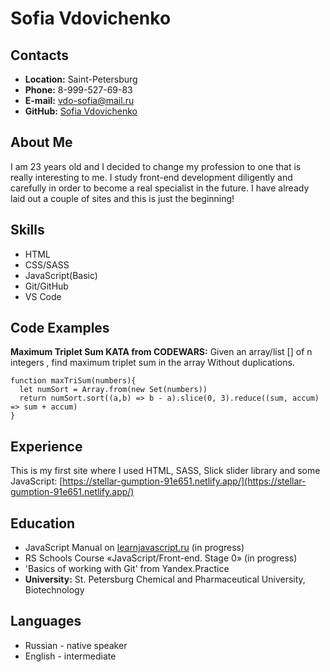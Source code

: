 # Sofia Vdovichenko
## Contacts 
* **Location:** Saint-Petersburg
* **Phone:** 8-999-527-69-83
* **E-mail:** vdo-sofia@mail.ru
* **GitHub:** [Sofia Vdovichenko](https://github.com/Suficks)
## About Me
I am 23 years old and I decided to change my profession to one that is really interesting to me. I study front-end development diligently and carefully in order to become a real specialist in the future. I have already laid out a couple of sites and this is just the beginning!
## Skills
* HTML
* CSS/SASS
* JavaScript(Basic)
* Git/GitHub
* VS Code
## Code Examples
**Maximum Triplet Sum KATA from CODEWARS:** Given an array/list [] of n integers , find maximum triplet sum in the array Without duplications.
```
function maxTriSum(numbers){
  let numSort = Array.from(new Set(numbers))
  return numSort.sort((a,b) => b - a).slice(0, 3).reduce((sum, accum) => sum + accum)
}
```
## Experience 
This is my first site where I used HTML, SASS, Slick slider library and some JavaScript: [https://stellar-gumption-91e651.netlify.app/](https://stellar-gumption-91e651.netlify.app/)
## Education
* JavaScript Manual on [learnjavascript.ru](learnjavascript.ru) (in progress)
* RS Schools Course «JavaScript/Front-end. Stage 0» (in progress)
* 'Basics of working with Git' from Yandex.Practice
* **University:** St. Petersburg Chemical and Pharmaceutical University, Biotechnology
## Languages 
* Russian - native speaker
* English - intermediate
